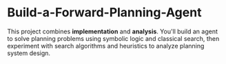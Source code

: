 # Build-a-Forward-Planning-Agent
This project combines **implementation** and **analysis**. You'll build an agent to solve planning problems using symbolic logic and classical search, then experiment with search algorithms and heuristics to analyze planning system design.
